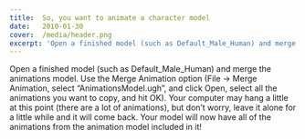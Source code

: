 ```yaml
---
title:  So, you want to animate a character model
date:   2010-01-30
cover:  /media/header.png
excerpt: 'Open a finished model (such as Default_Male_Human) and merge the animations model.  Use the Merge Animation option (File -> Merge Animation, select “AnimationsModel.ugh”, and click Open, select all the animations you want to copy, and hit OK)...'
---
```

Open a finished model (such as Default_Male_Human) and merge the animations model.  Use the Merge Animation option (File -> Merge Animation, select “AnimationsModel.ugh”, and click Open, select all the animations you want to copy, and hit OK).  Your computer may hang a little at this point (there are a lot of animations), but don’t worry, leave it alone for a little while and it will come back.  Your model will now have all of the animations from the animation model included in it!